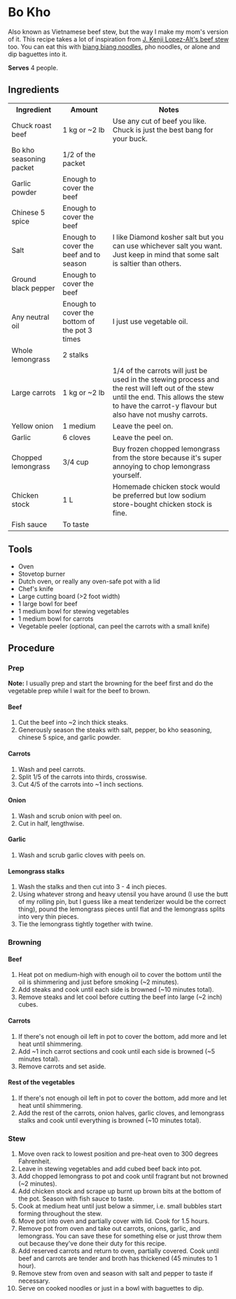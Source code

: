 # Bo Kho
Also known as Vietnamese beef stew, but the way I make my mom's version of it.
This recipe takes a lot of inspiration from [J. Kenji Lopez-Alt's beef
stew](https://youtu.be/VIdlVi-VzPY) too. You can eat this with
[biang biang noodles](../biang-biang-noodles), pho noodles, or alone and dip
baguettes into it.

**Serves** 4 people.

## Ingredients

<table>
    <th>Ingredient</th>
    <th>Amount</th>
    <th>Notes</th>
    <tr>
        <td>Chuck roast beef</td>
        <td>1 kg or ~2 lb</td>
        <td>Use any cut of beef you like. Chuck is just the best bang for your
        buck.</td>
    </tr>
    <tr>
        <td>Bo kho seasoning packet</td>
        <td>1/2 of the packet</td>
        <td></td>
    </tr>
    <tr>
        <td>Garlic powder</td>
        <td>Enough to cover the beef</td>
        <td></td>
    </tr>
    <tr>
        <td>Chinese 5 spice</td>
        <td>Enough to cover the beef</td>
        <td></td>
    </tr>
    <tr>
        <td>Salt</td>
        <td>Enough to cover the beef and to season</td>
        <td>I like Diamond kosher salt but you can use whichever salt you want.
        Just keep in mind that some salt is saltier than others.</td>
    </tr>
    <tr>
        <td>Ground black pepper</td>
        <td>Enough to cover the beef</td>
        <td></td>
    </tr>
    <tr>
        <td>Any neutral oil</td>
        <td>Enough to cover the bottom of the pot 3 times</td>
        <td>I just use vegetable oil.</td>
    </tr>
    <tr>
        <td>Whole lemongrass</td>
        <td>2 stalks</td>
        <td></td>
    </tr>
    <tr>
        <td>Large carrots</td>
        <td>1 kg or ~2 lb</td>
        <td>1/4 of the carrots will just be used in the stewing process and the
        rest will left out of the stew until the end. This allows the stew to
        have the carrot-y flavour but also have not mushy carrots.</td>
    </tr>
    <tr>
        <td>Yellow onion</td>
        <td>1 medium</td>
        <td>Leave the peel on.</td>
    </tr>
    <tr>
        <td>Garlic</td>
        <td>6 cloves</td>
        <td>Leave the peel on.</td>
    </tr>
    <tr>
        <td>Chopped lemongrass</td>
        <td>3/4 cup</td>
        <td>Buy frozen chopped lemongrass from the store because it's super
        annoying to chop lemongrass yourself.</td>
    </tr>
    <tr>
        <td>Chicken stock</td>
        <td>1 L</td>
        <td>Homemade chicken stock would be preferred but low sodium
        store-bought chicken stock is fine.</td>
    </tr>
    <tr>
        <td>Fish sauce</td>
        <td>To taste</td>
        <td></td>
    </tr>
</table>

## Tools
* Oven
* Stovetop burner
* Dutch oven, or really any oven-safe pot with a lid
* Chef's knife
* Large cutting board (>2 foot width)
* 1 large bowl for beef
* 1 medium bowl for stewing vegetables
* 1 medium bowl for carrots
* Vegetable peeler (optional, can peel the carrots with a small knife)

## Procedure
### Prep
**Note:** I usually prep and start the browning for the beef first and do the
vegetable prep while I wait for the beef to brown.
#### Beef
1. Cut the beef into ~2 inch thick steaks.
2. Generously season the steaks with salt, pepper, bo kho seasoning, chinese 5
   spice, and garlic powder.
#### Carrots
1. Wash and peel carrots.
2. Split 1/5 of the carrots into thirds, crosswise.
3. Cut 4/5 of the carrots into ~1 inch sections.
#### Onion
1. Wash and scrub onion with peel on.
2. Cut in half, lengthwise.
#### Garlic
1. Wash and scrub garlic cloves with peels on.
#### Lemongrass stalks
1. Wash the stalks and then cut into 3 - 4 inch pieces.
2. Using whatever strong and heavy utensil you have around (I use the butt of my
   rolling pin, but I guess like a meat tenderizer would be the correct thing),
   pound the lemongrass pieces until flat and the lemongrass splits into very
   thin pieces.
3. Tie the lemongrass tightly together with twine.

### Browning
#### Beef
1. Heat pot on medium-high with enough oil to cover the bottom until the oil
   is shimmering and just before smoking (~2 minutes).
2. Add steaks and cook until each side is browned (~10 minutes total).
3. Remove steaks and let cool before cutting the beef into large (~2 inch) cubes.
#### Carrots
1. If there's not enough oil left in pot to cover the bottom, add more and let
   heat until shimmering.
2. Add ~1 inch carrot sections and cook until each side is browned (~5 minutes
   total).
3. Remove carrots and set aside.
#### Rest of the vegetables
1. If there's not enough oil left in pot to cover the bottom, add more and let
   heat until shimmering.
2. Add the rest of the carrots, onion halves, garlic cloves, and lemongrass
   stalks and cook until everything is browned (~10 minutes total).

### Stew
1. Move oven rack to lowest position and pre-heat oven to 300 degrees Fahrenheit.
2. Leave in stewing vegetables and add cubed beef back into pot.
3. Add chopped lemongrass to pot and cook until fragrant but not browned (~2
   minutes).
4. Add chicken stock and scrape up burnt up brown bits at the bottom of the pot.
   Season with fish sauce to taste.
5. Cook at medium heat until just below a simmer, i.e. small bubbles start
   forming throughout the stew.
6. Move pot into oven and partially cover with lid. Cook for 1.5 hours.
7. Remove pot from oven and take out carrots, onions, garlic, and lemongrass.
   You can save these for something else or just throw them out because they've
   done their duty for this recipe.
8. Add reserved carrots and return to oven, partially covered. Cook until beef
   and carrots are tender and broth has thickened (45 minutes to 1 hour).
9. Remove stew from oven and season with salt and pepper to taste if necessary.
10. Serve on cooked noodles or just in a bowl with baguettes to dip.
